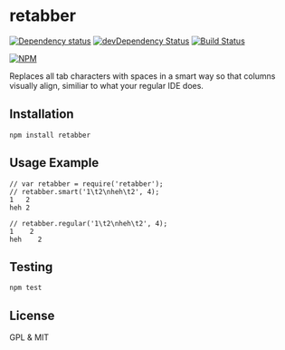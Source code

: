 # retabber

[![Dependency status](https://david-dm.org/alexgorbatchev/retabber.svg)](https://david-dm.org/alexgorbatchev/retabber)
[![devDependency Status](https://david-dm.org/alexgorbatchev/retabber/dev-status.svg)](https://david-dm.org/alexgorbatchev/retabber#info=devDependencies)
[![Build Status](https://travis-ci.org/alexgorbatchev/retabber.svg)](https://travis-ci.org/alexgorbatchev/retabber)

[![NPM](https://nodei.co/npm/retabber.svg?downloads=true&stars=true)](https://npmjs.org/package/retabber)

Replaces all tab characters with spaces in a smart way so that columns visually align, similiar to what your regular IDE does.

## Installation

    npm install retabber

## Usage Example

    // var retabber = require('retabber');
    // retabber.smart('1\t2\nheh\t2', 4);
    1   2
    heh 2

    // retabber.regular('1\t2\nheh\t2', 4);
    1    2
    heh    2

## Testing

    npm test

## License

GPL & MIT
